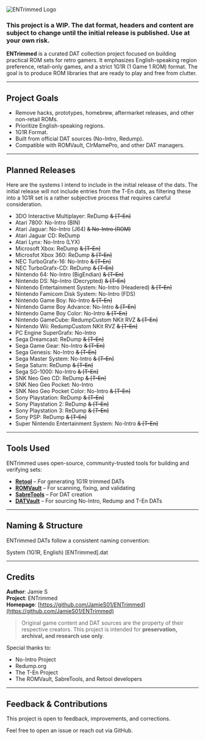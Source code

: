 ![ENTrimmed Logo](https://github.com/user-attachments/assets/0dd37a29-14e9-4d21-80a9-22f035606dcf)

### This project is a WIP. The dat format, headers and content are subject to change until the initial release is published. Use at your own risk.

**ENTrimmed** is a curated DAT collection project focused on building practical ROM sets for retro gamers. It emphasizes English-speaking region preference, retail-only games, and a strict 1G1R (1 Game 1 ROM) format. The goal is to produce ROM libraries that are ready to play and free from clutter.

---

## Project Goals

- Remove hacks, prototypes, homebrew, aftermarket releases, and other non-retail ROMs.
- Prioritize English-speaking regions.
- 1G1R Format.
- Built from official DAT sources (No-Intro, Redump).
- Compatible with ROMVault, ClrMamePro, and other DAT managers.

---

## Planned Releases

Here are the systems I intend to include in the initial release of the dats. The initial release will not include entries from the T-En dats, as filtering these into a 1G1R set is a rather subjective process that requires careful consideration.

- 3DO Interactive Multiplayer: ReDump ~~& [T-En]~~
- Atari 7800: No-Intro (BIN)
- Atari Jaguar: No-Intro (J64) ~~& No-Intro (ROM)~~
- Atari Jaguar CD: ReDump
- Atari Lynx: No-Intro (LYX)
- Microsoft Xbox: ReDump ~~& [T-En]~~
- Microsfot Xbox 360: ReDump ~~& [T-En]~~
- NEC TurboGrafx-16: No-Intro ~~& [T-En]~~
- NEC TurboGrafx-CD: ReDump ~~& [T-En]~~
- Nintendo 64: No-Intro (BigEndian) ~~& [T-En]~~
- Nintendo DS: Np-Intro (Decrypted) ~~& [T-En]~~
- Nintendo Entertainment System: No-Intro (Headered) ~~& [T-En]~~
- Nintendo Famicom Disk System: No-Intro (FDS)
- Nintendo Game Boy: No-Intro ~~& [T-En]~~
- Nintendo Game Boy Advance: No-Intro ~~& [T-En]~~ 
- Nintendo Game Boy Color: No-Intro ~~& [T-En]~~ 
- Nintendo GameCube: RedumpCustom NKit RVZ ~~& [T-En]~~
- Nintendo Wii: RedumpCustom NKit RVZ ~~& [T-En]~~
- PC Engine SuperGrafx: No-Intro
- Sega Dreamcast: ReDump ~~& [T-En]~~
- Sega Game Gear: No-Intro ~~& [T-En]~~
- Sega Genesis: No-Intro ~~& [T-En]~~
- Sega Master System: No-Intro ~~& [T-En]~~
- Sega Saturn: ReDump ~~& [T-En]~~
- Sega SG-1000: No-Intro ~~& [T-En]~~
- SNK Neo Geo CD: ReDump ~~& [T-En]~~
- SNK Neo Geo Pocket: No-Intro
- SNK Neo Geo Pocket Color: No-Intro ~~& [T-En]~~
- Sony Playstation: ReDump ~~& [T-En]~~
- Sony Playstation 2: ReDump ~~& [T-En]~~
- Sony Playstation 3: ReDump ~~& [T-En]~~
- Sony PSP: ReDump ~~& [T-En]~~
- Super Nintendo Entertainment System: No-Intro ~~& [T-En]~~

---

## Tools Used

ENTrimmed uses open-source, community-trusted tools for building and verifying sets:

- [**Retool**](https://github.com/unexpectedpanda/retool) – For generating 1G1R trimmed DATs
- [**ROMVault**](https://www.romvault.com/) – For scanning, fixing, and validating
- [**SabreTools**](https://github.com/SabreTools/SabreTools) – For DAT creation
- [**DATVault**](https://www.datvault.com/) – For sourcing No-Intro, Redump and T-En DATs

---

## Naming & Structure

ENTrimmed DATs follow a consistent naming convention:

System (1G1R, English) [ENTrimmed].dat

---

## Credits

**Author**: Jamie S  
**Project**: ENTrimmed   
**Homepage**: [https://github.com/JamieS01/ENTrimmed](https://github.com/JamieS01/ENTrimmed)

> Original game content and DAT sources are the property of their respective creators. This project is intended for **preservation, archival, and research use only**.

Special thanks to:
- No-Intro Project  
- Redump.org  
- The T-En Project  
- The ROMVault, SabreTools, and Retool developers

---

## Feedback & Contributions

This project is open to feedback, improvements, and corrections.

Feel free to open an issue or reach out via GitHub.
